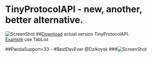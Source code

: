 # TinyProtocolAPI - new, another, better alternative.
![ScreenShot](http://i.imgur.com/Wr2ROvn.png)
##[Download](https://www.dropbox.com/s/b73onhy0b4e62if/TinyProtocolAPi.jar?dl=0) actual version TinyProtocolAPI.<br /> [Example](https://github.com/Zahusek/TinyProtocolAPI/blob/master/example/tab/Main.java) use TabList

##PandaSupport<33 - #BestDevEver @Dzikoysk
###![ScreenShot](http://i.imgur.com/dMwciEm.jpg)
